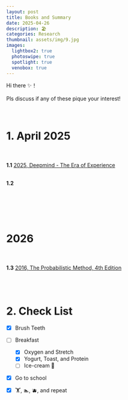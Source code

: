 ```yaml
---
layout: post
title: Books and Summary
date: 2025-04-26
description: ‪🏖️‬
categories: Research
thumbnail: assets/img/9.jpg
images:
  lightbox2: true
  photoswipe: true
  spotlight: true
  venobox: true
---
```


Hi there ✨！<br><br>
Pls discuss if any of these pique your interest!<br><br><br>

# 1. April 2025<br><br>

**1.1** [2025, Deepmind - The Era of Experience](https://storage.googleapis.com/deepmind-media/Era-of-Experience%20/The%20Era%20of%20Experience%20Paper.pdf)<br><br>


**1.2**


<br><br><br><br>

# 2026<br><br>


**1.3** [2016, The Probabilistic Method, 4th Edition](https://dokumen.pub/the-probabilistic-method-4th-edition-4ed-1119061954-978-1-119-06195-3.html)<br><br><br><br>



# 2. Check List

- [x] Brush Teeth
- [ ] Breakfast
  - [x] Oxygen and Stretch
  - [x] Yogurt, Toast, and Protein
  - [ ] Ice-cream 🍧
- [x] Go to school
- [x] 🏋️, 🏊, 🫐, and repeat<br><br><br><br>


